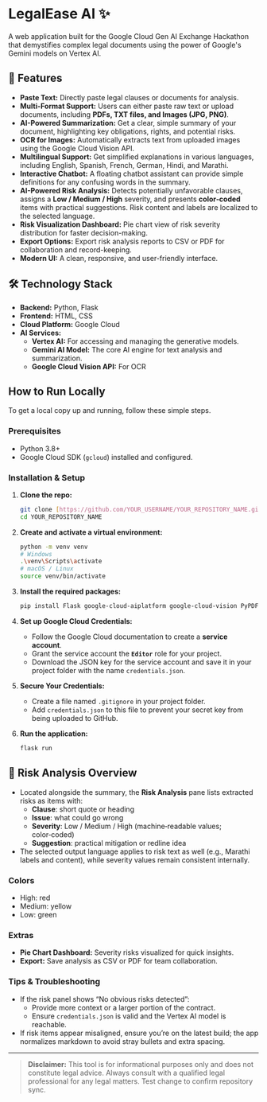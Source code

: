 # LegalEase AI ✨

A web application built for the Google Cloud Gen AI Exchange Hackathon that demystifies complex legal documents using the power of Google's Gemini models on Vertex AI.

## 🚀 Features

- **Paste Text:** Directly paste legal clauses or documents for analysis.
- **Multi-Format Support:** Users can either paste raw text or upload documents, including **PDFs, TXT files, and Images (JPG, PNG)**.
- **AI-Powered Summarization:** Get a clear, simple summary of your document, highlighting key obligations, rights, and potential risks.
- **OCR for Images:** Automatically extracts text from uploaded images using the Google Cloud Vision API.
- **Multilingual Support:** Get simplified explanations in various languages, including English, Spanish, French, German, Hindi, and Marathi.
- **Interactive Chatbot:** A floating chatbot assistant can provide simple definitions for any confusing words in the summary.
- **AI-Powered Risk Analysis:** Detects potentially unfavorable clauses, assigns a **Low / Medium / High** severity, and presents **color‑coded** items with practical suggestions. Risk content and labels are localized to the selected language.
- **Risk Visualization Dashboard:** Pie chart view of risk severity distribution for faster decision-making.
- **Export Options:** Export risk analysis reports to CSV or PDF for collaboration and record-keeping.
- **Modern UI:** A clean, responsive, and user-friendly interface.

## 🛠️ Technology Stack

- **Backend:** Python, Flask
- **Frontend:** HTML, CSS
- **Cloud Platform:** Google Cloud
- **AI Services:**
    - **Vertex AI:** For accessing and managing the generative models.
    - **Gemini AI Model:** The core AI engine for text analysis and summarization.
    - **Google Cloud Vision API:** For OCR

## How to Run Locally

To get a local copy up and running, follow these simple steps.

### Prerequisites
* Python 3.8+
* Google Cloud SDK (`gcloud`) installed and configured.

### Installation & Setup
1.  **Clone the repo:**
    ```sh
    git clone [https://github.com/YOUR_USERNAME/YOUR_REPOSITORY_NAME.git](https://github.com/YOUR_USERNAME/YOUR_REPOSITORY_NAME.git)
    cd YOUR_REPOSITORY_NAME
    ```
2.  **Create and activate a virtual environment:**
    ```sh
    python -m venv venv
    # Windows
    .\venv\Scripts\activate
    # macOS / Linux
    source venv/bin/activate
    ```
3.  **Install the required packages:**
    ```sh
    pip install Flask google-cloud-aiplatform google-cloud-vision PyPDF2 Markdown
    ```
4.  **Set up Google Cloud Credentials:**
    * Follow the Google Cloud documentation to create a **service account**.
    * Grant the service account the **`Editor`** role for your project.
    * Download the JSON key for the service account and save it in your project folder with the name `credentials.json`.

5.  **Secure Your Credentials:**
    * Create a file named `.gitignore` in your project folder.
    * Add `credentials.json` to this file to prevent your secret key from being uploaded to GitHub.

6.  **Run the application:**
    ```sh
    flask run
    ```

## 🧠 Risk Analysis Overview
- Located alongside the summary, the **Risk Analysis** pane lists extracted risks as items with:
  - **Clause**: short quote or heading
  - **Issue**: what could go wrong
  - **Severity**: Low / Medium / High (machine‑readable values; color‑coded)
  - **Suggestion**: practical mitigation or redline idea
- The selected output language applies to risk text as well (e.g., Marathi labels and content), while severity values remain consistent internally.

### Colors
- High: red
- Medium: yellow
- Low: green

### Extras
- **Pie Chart Dashboard:** Severity risks visualized for quick insights.
- **Export:** Save analysis as CSV or PDF for team collaboration.

### Tips & Troubleshooting
- If the risk panel shows “No obvious risks detected”:
  - Provide more context or a larger portion of the contract.
  - Ensure `credentials.json` is valid and the Vertex AI model is reachable.
- If risk items appear misaligned, ensure you’re on the latest build; the app normalizes markdown to avoid stray bullets and extra spacing.

---
> **Disclaimer:** This tool is for informational purposes only and does not constitute legal advice. Always consult with a qualified legal professional for any legal matters.
T e s t   c h a n g e   t o   c o n f i r m   r e p o s i t o r y   s y n c .  
 